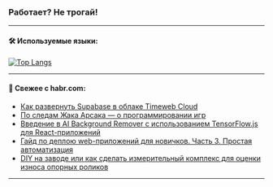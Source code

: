 ### Работает? Не трогай!

---
<!--
#### 🛠️ Technical stack:

![Java](https://img.shields.io/badge/Java-informational?logo=Oracle&style=flat&logoColor=white&color=FF4500)
![Kotlin](https://img.shields.io/badge/Kotlin-informational?logo=Kotlin&style=flat&logoColor=white&color=774D97)
![TS](https://img.shields.io/badge/TypeScript-informational?logo=typeScript&style=flat&logoColor=black&color=017acc)
![Python](https://img.shields.io/badge/Python-informational?logo=Python&style=flat&logoColor=black&color=ffdd54) <br>
![Spring](https://img.shields.io/badge/Spring-informational?logo=Spring&style=flat&logoColor=white&color=6DB33F) 
![SpringBoot](https://img.shields.io/badge/SpringBoot-informational?logo=SpringBoot&style=flat&logoColor=white&color=6DB33F)
![Nest](https://img.shields.io/badge/NestJS-informational?logo=NestJS&style=flat&logoColor=white&color=E0234E) 
![NodeJS](https://img.shields.io/badge/NodeJS-informational?logo=node.js&style=flat&logoColor=white&color=70A760)<br>
![PostgreSQL](https://img.shields.io/badge/PostgreSQL-informational?logo=PostgreSQL&style=flat&logoColor=white&color=DAA520)
![MongoDB](https://img.shields.io/badge/MongoDB-informational?logo=MongoDB&style=flat&logoColor=white&color=870000)
![Apache](https://img.shields.io/badge/Apache-informational?logo=apache&style=flat&logoColor=white&color=f74e28)

___ 
-->

#### 🛠️ Используемые языки:

[![Top Langs](https://github-readme-stats-u2qms2cxw-advtsettinggmailcoms-projects.vercel.app/api/top-langs/?username=zloylis&langs_count=10&hide_title=true&title_color=e6edf3&size_weight=0.5&count_weight=0.5&layout=compact&hide_progress=true&hide_border=true&theme=dracula)](https://github.com/zloylis)

<!---


####  :octocat:&nbsp;&nbsp; Статистика:

![GitHub stats](https://github-readme-stats-u2qms2cxw-advtsettinggmailcoms-projects.vercel.app/api?username=zloylis&show_icons=true&hide_border=true&theme=dracula&title_color=e6edf3&include_all_commits=true&count_private=true&hide_rank=false&hide_title=true&rank_icon=github)
-->
---

#### 💬 Свежее с habr.com:

<!-- BLOG-POST-LIST:START -->
- [Как развернуть Supabase в облаке Timeweb Cloud](https://habr.com/ru/companies/timeweb/articles/850860/?utm_source=habrahabr&utm_medium=rss&utm_campaign=850860)
- [По следам Жака Арсака — о программировании игр](https://habr.com/ru/articles/850764/?utm_source=habrahabr&utm_medium=rss&utm_campaign=850764)
- [Введение в AI Background Remover с использованием TensorFlow.js для React-приложений](https://habr.com/ru/articles/850890/?utm_source=habrahabr&utm_medium=rss&utm_campaign=850890)
- [Гайд по деплою web-приложений для новичков. Часть 3. Простая автоматизация](https://habr.com/ru/articles/850874/?utm_source=habrahabr&utm_medium=rss&utm_campaign=850874)
- [DIY на заводе или как сделать измерительный комплекс для оценки износа опорных роликов](https://habr.com/ru/articles/849558/?utm_source=habrahabr&utm_medium=rss&utm_campaign=849558)
<!-- BLOG-POST-LIST:END -->

---
